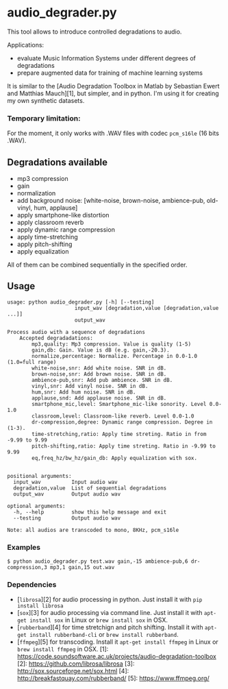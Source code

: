 # audio_degrader.py

This tool allows to introduce controlled degradations to audio.

Applications:
* evaluate Music Information Systems under different degrees of degradations
* prepare augmented data for training of machine learning systems

It is similar to the [Audio Degradation Toolbox in Matlab by Sebastian Ewert and Matthias Mauch][1], but simpler, and in python. I'm using it for creating my own synthetic datasets.

### Temporary limitation:
For the moment, it only works with .WAV files with codec `pcm_s16le` (16 bits .WAV).

## Degradations available
* mp3 compression
* gain
* normalization
* add background noise: [white-noise,
                         brown-noise,
                         ambience-pub,
                         old-vinyl,
                         hum,
                         applause]
* apply smartphone-like distortion
* apply classroom reverb
* apply dynamic range compression
* apply time-stretching
* apply pitch-shifting
* apply equalization

All of them can be combined sequentially in the specified order.

## Usage

```
usage: python audio_degrader.py [-h] [--testing]
                      input_wav [degradation,value [degradation,value ...]]
                      output_wav

Process audio with a sequence of degradations
    Accepted degradadations:
        mp3,quality: Mp3 compression. Value is quality (1-5)
        gain,db: Gain. Value is dB (e.g. gain,-20.3).
        normalize,percentage: Normalize. Percentage in 0.0-1.0 (1.0=full range)
        white-noise,snr: Add white noise. SNR in dB.
        brown-noise,snr: Add brown noise. SNR in dB.
        ambience-pub,snr: Add pub ambience. SNR in dB.
        vinyl,snr: Add vinyl noise. SNR in dB.
        hum,snr: Add hum noise. SNR in dB.
        applause,snd: Add applause noise. SNR in dB.
        smartphone_mic,level: Smartphone_mic-like sonority. Level 0.0-1.0
        classroom,level: Classroom-like reverb. Level 0.0-1.0
        dr-compression,degree: Dynamic range compression. Degree in (1-3).
        time-stretching,ratio: Apply time streting. Ratio in from -9.99 to 9.99
        pitch-shifting,ratio: Apply time streting. Ratio in -9.99 to 9.99
        eq,freq_hz/bw_hz/gain_db: Apply equalization with sox.
        

positional arguments:
  input_wav          Input audio wav
  degradation,value  List of sequential degradations
  output_wav         Output audio wav

optional arguments:
  -h, --help         show this help message and exit
  --testing          Output audio wav

Note: all audios are transcoded to mono, 8KHz, pcm_s16le
```

### Examples
```
$ python audio_degrader.py test.wav gain,-15 ambience-pub,6 dr-compression,3 mp3,1 gain,15 out.wav
```

### Dependencies

* [`librosa`][2] for audio processing in python. Just install it with `pip install librosa`
* [`sox`][3] for audio processing via command line. Just install it with `apt-get install sox` in Linux or `brew install sox` in OSX.
* [`rubberband`][4] for time stretchign and pitch shifting. Install it with `apt-get install rubberband-cli` or `brew install rubberband`.
* [`ffmpeg`][5] for transcoding. Install it `apt-get install ffmpeg` in Linux or `brew install ffmpeg` in OSX.
[1]: https://code.soundsoftware.ac.uk/projects/audio-degradation-toolbox
[2]: https://github.com/librosa/librosa
[3]: http://sox.sourceforge.net/sox.html
[4]: http://breakfastquay.com/rubberband/
[5]: https://www.ffmpeg.org/
